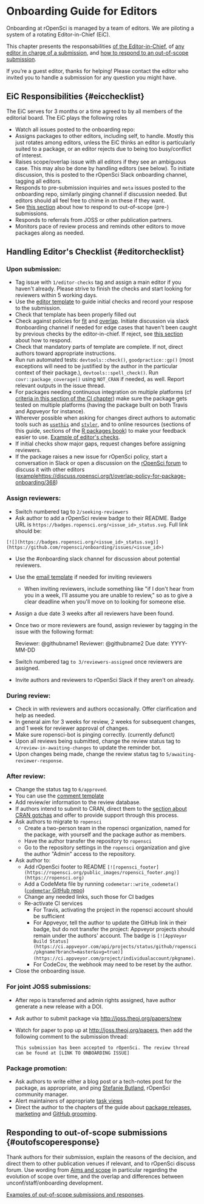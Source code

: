# Onboarding Guide for Editors

<div class="summaryblock">
<p>Onboarding at rOpenSci is managed by a team of editors. We are piloting a system of a rotating Editor-in-Chief (EiC).</p>
<p>This chapter presents the responsabilities <a href="#eicchecklist">of the Editor-in-Chief</a>, of <a href="#editorchecklist">any editor in charge of a submission</a>, and <a href="#outofscoperesponse">how to respond to an out-of-scope submission</a>.</p>
<p>If you’re a guest editor, thanks for helping! Please contact the editor who invited you to handle a submission for any question you might have.</p>
</div>

## EiC Responsibilities {#eicchecklist}

The EiC serves for 3 months or a time agreed to by all members of the editorial
board. The EiC plays the following roles

- Watch all issues posted to the onboarding repo:
-  Assigns packages to other editors, including self, to handle. Mostly this just rotates among editors, unless the EiC thinks an editor is particularly suited to a package, or an editor rejects due to being too busy/conflict of interest.
- Raises scope/overlap issue with all editors if they see an ambiguous case.  This may also be done by handling editors (see below). To initiate discussion, this is posted to the rOpenSci Slack onboarding channel, tagging all editors.
 - Responds to pre-submission inquiries and `meta` issues posted to the onboarding repo, similarly pinging channel if discussion needed.  But editors should all feel free to chime in on these if they want.
 - See [this section](#outofscoperesponse) about how to respond to out-of-scope (pre-) submissions.
 - Responds to referrals from JOSS or other publication partners.
 - Monitors pace of review process and reminds other editors to move packages along as needed.
 

## Handling Editor's Checklist {#editorchecklist}

### Upon submission:

-   Tag issue with `1/editor-checks` tag and assign a main editor if you haven't already. Please strive to finish the checks and start looking for reviewers within 5 working days.
-   Use the [editor template](#editortemplate) to guide initial checks and record your respose to the submission.
-   Check that template has been properly filled out
-   Check against policies for [fit](#aims-and-scope) and [overlap](#overlap).
    Initiate discussion via slack #onboarding channel if needed for edge cases that haven't been caught by previous checks by the editor-in-chief.
    If reject, see [this section](#outofscoperesponse) about how to respond.
-   Check that mandatory parts of template are complete.  If not, direct authors toward appropriate instructions.
-   Run run automated tests: `devtools::check()`, `goodpractice::gp()` (most exceptions will need to be justified by the author in the particular context of their package.), `devtools::spell_check()`. Run `covr::package_coverage()` using `NOT_CRAN` if needed, as well. Report relevant outputs in the issue thread.
-   For packages needing continuous integration on multiple platforms (cf [criteria in this section of the CI chapter](#whichci)) make sure the package gets tested on multiple platforms (having the package built on both Travis and Appveyor for instance).
-   Wherever possible when asking for changes direct authors to automatic tools such as [`usethis`](http://usethis.r-lib.org/) and [`styler`](http://styler.r-lib.org/), and to online resources (sections of this guide, sections of the [R packages book](http://r-pkgs.had.co.nz/)) to make your feedback easier to use. [Example of editor's checks](https://github.com/ropensci/onboarding/issues/207#issuecomment-379909739).
-   If initial checks show major gaps, request changes before assigning reviewers.
-   If the package raises a new issue for rOpenSci policy, start a conversation in Slack or open a discussion on the [rOpenSci forum](https://discuss.ropensci.org/) to discuss it with other editors ([example]()https://discuss.ropensci.org/t/overlap-policy-for-package-onboarding/368)
    
### Assign reviewers:

-   Switch numbered tag to `2/seeking-reviewers`
-   Ask author to add a rOpenSci review badge to their README. Badge URL is `https://badges.ropensci.org/<issue_id>_status.svg`. Full link should be:

```
[![](https://badges.ropensci.org/<issue_id>_status.svg)](https://github.com/ropensci/onboarding/issues/<issue_id>)
```

-   Use the #onboarding slack channel for discussion about potential reviewers.
-   Use the [email template](#reviewrequesttemplate) if needed for inviting reviewers
    -   When inviting reviewers, include something like "if I don't hear from you in a week, I'll assume you are unable to review," so as to give a clear deadline when you'll move on to looking for someone else.
-   Assign a due date 3 weeks after all reviewers have been found.
-   Once two or more reviewers are found, assign reviewer by tagging in the issue with the following format:
   
      Reviewer: @githubname1 
      Reviewer: @githubname2
      Due date: YYYY-MM-DD

-   Switch numbered tag `to 3/reviewers-assigned` once reviewers are assigned.
-   Invite authors and reviewers to rOpenSci Slack if they aren't on already.

### During review:

-   Check in with reviewers and authors occasionally. Offer clarification and help as needed.
-   In general aim for 3 weeks for review, 2 weeks for
    subsequent changes, and 1 week for reviewer approval of changes.
-   Make sure ropensci-bot is pinging correctly. (currently defunct)
-   Upon all reviews being submitted, change the review status tag to
    `4/review-in-awaiting-changes` to update the reminder bot.
-   Upon changes being made, change the review status tag to `5/awaiting-reviewer-response`.
    
### After review:

-  Change the status tag to `6/approved`.
-  You can use the [comment template](#approvaltemplate)
-   Add review/er information to the review database.
-   If authors intend to submit to CRAN, direct them to the [section about CRAN gotchas](#crangotchas) and offer to provide support through this process.
-   Ask authors to migrate to `ropensci`
    -   Create a two-person team in the ropensci organization, named for the package, with yourself and the package author as members.
    -   Have the author transfer the repository to `ropensci`
    -   Go to the repository settings in the `ropensci` organization and give the author "Admin" access to the repository. 
-   Ask author to:
    -   Add rOpenSci footer to README `[![ropensci_footer](https://ropensci.org/public_images/ropensci_footer.png)](https://ropensci.org)`
    -   Add a CodeMeta file by running `codemetar::write_codemeta()` ([`codemetar` GitHub repo](https://github.com/ropensci/codemetar))
    -   Change any needed links, such those for CI badges
    -   Re-activate CI services
        -  For Travis, activating the project in the ropensci account should be sufficient
        -  For Appveyor, tell the author to update the GitHub link in their badge, but do not transfer the project: Appveyor projects should remain under the authors' account. The badge is `[![AppVeyor Build Status](https://ci.appveyor.com/api/projects/status/github/ropensci/pkgname?branch=master&svg=true)](https://ci.appveyor.com/project/individualaccount/pkgname)`.
        -  For CodeCov, the webhook may need to be reset by the author.
-   Close the onboarding issue. 

### For joint JOSS submissions:

-  After repo is transferred and admin rights assigned, have author generate
   a new release with a DOI.
-  Ask author to submit package via http://joss.theoj.org/papers/new
-  Watch for paper to pop up at http://joss.theoj.org/papers, then
   add the following comment to the submission thread:
   
   `This submission has been accepted to rOpenSci. The review thread can be
    found at [LINK TO ONBOARDING ISSUE]`

### Package promotion:

-  Ask authors to write either a blog post or a tech-notes post for the package, as appropriate, and ping [Stefanie Butland](https://github.com/stefaniebutland), rOpenSci community manager.
-   Alert maintainers of appropriate [task views](https://github.com/search?utf8=%E2%9C%93&q=user%3Aropensci+%22task+view%22&type=Repositories&ref=searchresults)
-   Direct the author to the chapters of the guide about [package releases](#releases), [marketing](#marketing) and [GitHub grooming](#grooming).


## Responding to out-of-scope submissions {#outofscoperesponse}

Thank authors for their submission, explain the reasons of the decision, and direct them to other publication venues if relevant, and to rOpenSci discuss forum. Use wording from [Aims and scope](#aims-and-scope) in particular regarding the evolution of scope over time, and the overlap and differences between unconf/staff/onboarding development.

[Examples of out-of-scope submissions and responses](https://github.com/ropensci/onboarding/issues?q=is%3Aissue+is%3Aclosed+label%3Aout-of-scope).

